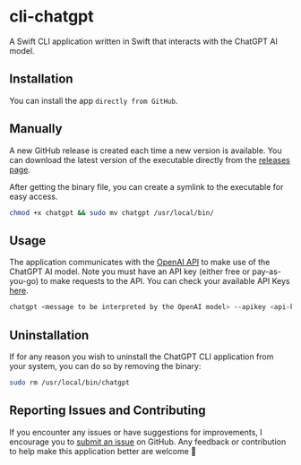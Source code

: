 # cli-chatgpt

A Swift CLI application written in Swift that interacts with the ChatGPT AI model.

## Installation

You can install the app `directly from GitHub`.

## Manually

A new GitHub release is created each time a new version is available. You can download the latest version of the executable directly from the [releases page](https://github.com/henriquestiagoo/cli-chatgpt/releases).

After getting the binary file, you can create a symlink to the executable for easy access.

```bash
chmod +x chatgpt && sudo mv chatgpt /usr/local/bin/
```

## Usage

The application communicates with the [OpenAI API](https://platform.openai.com/docs/api-reference) to make use of the ChatGPT AI model. Note you must have an API key (either free or pay-as-you-go) to make requests to the API. You can check your available API Keys [here](https://platform.openai.com/account/api-keys). 

```bash
chatgpt <message to be interpreted by the OpenAI model> --apikey <api-key>
```

## Uninstallation

If for any reason you wish to uninstall the ChatGPT CLI application from your system, you can do so by removing the binary:

```bash
sudo rm /usr/local/bin/chatgpt
```

## Reporting Issues and Contributing

If you encounter any issues or have suggestions for improvements, I encourage you to [submit an issue](https://github.com/henriquestiagoo/cli-chatgpt/issues/new) on GitHub. Any  feedback or contribution to help make this application better are welcome 🙂
